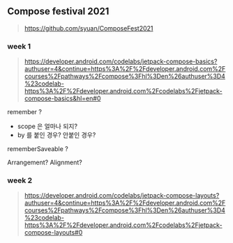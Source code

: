 


## Compose festival 2021
> https://github.com/syuan/ComposeFest2021

### week 1
> https://developer.android.com/codelabs/jetpack-compose-basics?authuser=4&continue=https%3A%2F%2Fdeveloper.android.com%2Fcourses%2Fpathways%2Fcompose%3Fhl%3Den%26authuser%3D4%23codelab-https%3A%2F%2Fdeveloper.android.com%2Fcodelabs%2Fjetpack-compose-basics&hl=en#0

remember ? 
- scope 은 얼마나 되지?
- by 를 붙인 경우? 안붙인 경우?

rememberSaveable ?

Arrangement?
Alignment?


### week 2

> https://developer.android.com/codelabs/jetpack-compose-layouts?authuser=4&continue=https%3A%2F%2Fdeveloper.android.com%2Fcourses%2Fpathways%2Fcompose%3Fhl%3Den%26authuser%3D4%23codelab-https%3A%2F%2Fdeveloper.android.com%2Fcodelabs%2Fjetpack-compose-layouts#0
<!--stackedit_data:
eyJoaXN0b3J5IjpbMTUxMjc1MjQ4Miw5NTMwNTA4MDcsLTg3NT
czMzA5MCwxOTExMjA4NzUyLDE5MDUyODM4ODYsOTQ2NjA5MzA1
XX0=
-->
